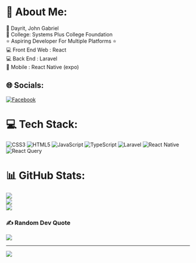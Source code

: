 # 💫 About Me:
🗿 Dayrit, John Gabriel<br>🏫 College: Systems Plus College Foundation<br>⭐ Aspiring Developer For Multiple Platforms ⭐ <br>💻 Front End Web : React <br>💻 Back End : Laravel<br>📱 Mobile : React Native (expo)<br>


## 🌐 Socials:
[![Facebook](https://img.shields.io/badge/Facebook-%231877F2.svg?logo=Facebook&logoColor=white)](https://facebook.com/Blizzen00) 

# 💻 Tech Stack:
![CSS3](https://img.shields.io/badge/css3-%231572B6.svg?style=for-the-badge&logo=css3&logoColor=white) ![HTML5](https://img.shields.io/badge/html5-%23E34F26.svg?style=for-the-badge&logo=html5&logoColor=white) ![JavaScript](https://img.shields.io/badge/javascript-%23323330.svg?style=for-the-badge&logo=javascript&logoColor=%23F7DF1E) ![TypeScript](https://img.shields.io/badge/typescript-%23007ACC.svg?style=for-the-badge&logo=typescript&logoColor=white) ![Laravel](https://img.shields.io/badge/laravel-%23FF2D20.svg?style=for-the-badge&logo=laravel&logoColor=white) ![React Native](https://img.shields.io/badge/react_native-%2320232a.svg?style=for-the-badge&logo=react&logoColor=%2361DAFB) ![React Query](https://img.shields.io/badge/-React%20Query-FF4154?style=for-the-badge&logo=react%20query&logoColor=white)
# 📊 GitHub Stats:
![](https://github-readme-stats.vercel.app/api?username=gabbusai&theme=dark&hide_border=false&include_all_commits=false&count_private=false)<br/>
![](https://github-readme-streak-stats.herokuapp.com/?user=gabbusai&theme=dark&hide_border=false)<br/>
![](https://github-readme-stats.vercel.app/api/top-langs/?username=gabbusai&theme=dark&hide_border=false&include_all_commits=false&count_private=false&layout=compact)

### ✍️ Random Dev Quote
![](https://quotes-github-readme.vercel.app/api?type=horizontal&theme=radical)

---
[![](https://visitcount.itsvg.in/api?id=gabbusai&icon=0&color=8)](https://visitcount.itsvg.in)

<!-- Proudly created with GPRM ( https://gprm.itsvg.in ) -->
